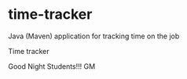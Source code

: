 # time-tracker
Java (Maven) application for tracking time on the job

Time tracker

Good Night Students!!!
GM
